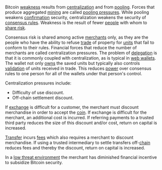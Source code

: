 Bitcoin [weakness](Axiom-of-Resistance) results from [centralization](Glossary#centralization) and from [pooling](Glossary#pooling). Forces that produce aggregated [mining](Glossary#mine) are called [pooling pressures](Pooling-Pressure-Risk). While pooling weakens [confirmation](Glossary#confirmation) security, centralization weakens the security of [consensus rules](Glossary#consensus-rules). Weakness is the result of fewer [people](Glossary#person) with whom to [share risk](Risk-Sharing-Principle).

Consensus risk is shared among active [merchants](Glossary#merchant) only, as they are the people who have the ability to refuse [trade](Glossary#trade) of property for [units](Glossary#unit) that fail to conform to their rules. Financial forces that reduce the number of merchants are called centralization pressures. The problem of [delegation](Glossary#delegation) is that it is commonly coupled with centralization, as is typical in [web wallets](https://bitcoin.org/en/wallets/web). The wallet not only [owns](Glossary#owner) the saved units but typically also controls [validation](Glossary#validation) of units received in trade. This reduces [power](Glossary#power) over consensus rules to one person for all of the wallets under that person's control.

Centralization pressures include:

* Difficulty of use discount.
* Off-chain settlement discount.

If [exchange](Glossary#exchange) is difficult for a customer, the merchant must discount merchandise in order to accept the [coin](Glossary#coin). If exchange is difficult for the merchant, an additional cost is incurred. If referring payments to a trusted third party reduces the size of this discount and/or cost, return on capital is increased.

[Transfer](Glossary#transfer) incurs [fees](Glossary#fee) which also requires a merchant to discount merchandise. If using a trusted intermediary to settle transfers off-[chain](Glossary#chain) reduces fees and thereby the discount, return on capital is increased.

In a [low threat environment](Threat-Level-Paradox) the merchant has diminished financial incentive to subsidize Bitcoin security.
